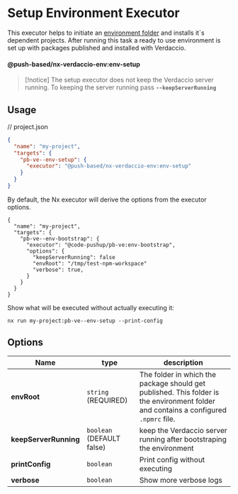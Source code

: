 # Setup Environment Executor

This executor helps to initiate an [environment folder](../../../../../README.md#-environment-folders-to-isolate-files-during-e2e-tests) and installs it`s dependent projects.
After running this task a ready to use environment is set up with packages published and installed with Verdaccio.

#### @push-based/nx-verdaccio-env:env-setup

> [!notice]
> The setup executor does not keep the Verdaccio server running.
> To keeping the server running pass **`--keepServerRunning`**

## Usage

// project.json

```json
{
  "name": "my-project",
  "targets": {
    "pb-ve--env-setup": {
      "executor": "@push-based/nx-verdaccio-env:env-setup"
    }
  }
}
```

By default, the Nx executor will derive the options from the executor options.

```jsonc
{
  "name": "my-project",
  "targets": {
    "pb-ve--env-bootstrap": {
      "executor": "@code-pushup/pb-ve:env-bootstrap",
      "options": {
        "keepServerRunning": false
        "envRoot": "/tmp/test-npm-workspace"
        "verbose": true,
      }
    }
  }
}
```

Show what will be executed without actually executing it:

`nx run my-project:pb-ve--env-setup --print-config`

## Options

| Name                  | type                      | description                                                                                                                          |
| --------------------- | ------------------------- | ------------------------------------------------------------------------------------------------------------------------------------ |
| **envRoot**           | `string` (REQUIRED)       | The folder in which the package should get published. This folder is the environment folder and contains a configured `.npmrc` file. |
| **keepServerRunning** | `boolean` (DEFAULT false) | keep the Verdaccio server running after bootstraping the environment                                                                 |
| **printConfig**       | `boolean`                 | Print config without executing                                                                                                       |
| **verbose**           | `boolean`                 | Show more verbose logs                                                                                                               |
